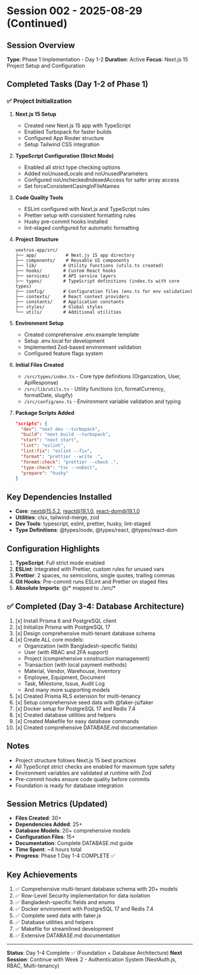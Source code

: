 # Session 002 - 2025-08-29 (Continued)

## Session Overview
**Type**: Phase 1 Implementation - Day 1-2
**Duration**: Active
**Focus**: Next.js 15 Project Setup and Configuration

## Completed Tasks (Day 1-2 of Phase 1)

### ✅ Project Initialization
1. **Next.js 15 Setup**
   - Created new Next.js 15 app with TypeScript
   - Enabled Turbopack for faster builds
   - Configured App Router structure
   - Setup Tailwind CSS integration

2. **TypeScript Configuration (Strict Mode)**
   - Enabled all strict type checking options
   - Added noUnusedLocals and noUnusedParameters
   - Configured noUncheckedIndexedAccess for safer array access
   - Set forceConsistentCasingInFileNames

3. **Code Quality Tools**
   - ESLint configured with Next.js and TypeScript rules
   - Prettier setup with consistent formatting rules
   - Husky pre-commit hooks installed
   - lint-staged configured for automatic formatting

4. **Project Structure**
   ```
   vextrus-app/src/
   ├── app/           # Next.js 15 app directory
   ├── components/    # Reusable UI components
   ├── lib/          # Utility functions (utils.ts created)
   ├── hooks/        # Custom React hooks
   ├── services/     # API service layers
   ├── types/        # TypeScript definitions (index.ts with core types)
   ├── config/       # Configuration files (env.ts for env validation)
   ├── contexts/     # React context providers
   ├── constants/    # Application constants
   ├── styles/       # Global styles
   └── utils/        # Additional utilities
   ```

5. **Environment Setup**
   - Created comprehensive .env.example template
   - Setup .env.local for development
   - Implemented Zod-based environment validation
   - Configured feature flags system

6. **Initial Files Created**
   - `/src/types/index.ts` - Core type definitions (Organization, User, ApiResponse)
   - `/src/lib/utils.ts` - Utility functions (cn, formatCurrency, formatDate, slugify)
   - `/src/config/env.ts` - Environment variable validation and typing

7. **Package Scripts Added**
   ```json
   "scripts": {
     "dev": "next dev --turbopack",
     "build": "next build --turbopack",
     "start": "next start",
     "lint": "eslint",
     "lint:fix": "eslint --fix",
     "format": "prettier --write .",
     "format:check": "prettier --check .",
     "type-check": "tsc --noEmit",
     "prepare": "husky"
   }
   ```

## Key Dependencies Installed
- **Core**: next@15.5.2, react@19.1.0, react-dom@19.1.0
- **Utilities**: clsx, tailwind-merge, zod
- **Dev Tools**: typescript, eslint, prettier, husky, lint-staged
- **Type Definitions**: @types/node, @types/react, @types/react-dom

## Configuration Highlights
1. **TypeScript**: Full strict mode enabled
2. **ESLint**: Integrated with Prettier, custom rules for unused vars
3. **Prettier**: 2 spaces, no semicolons, single quotes, trailing commas
4. **Git Hooks**: Pre-commit runs ESLint and Prettier on staged files
5. **Absolute Imports**: @/* mapped to ./src/*

## ✅ Completed (Day 3-4: Database Architecture)
1. [x] Install Prisma 6 and PostgreSQL client
2. [x] Initialize Prisma with PostgreSQL 17
3. [x] Design comprehensive multi-tenant database schema
4. [x] Create ALL core models:
   - Organization (with Bangladesh-specific fields)
   - User (with RBAC and 2FA support)
   - Project (comprehensive construction management)
   - Transaction (with local payment methods)
   - Material, Vendor, Warehouse, Inventory
   - Employee, Equipment, Document
   - Task, Milestone, Issue, Audit Log
   - And many more supporting models
5. [x] Created Prisma RLS extension for multi-tenancy
6. [x] Setup comprehensive seed data with @faker-js/faker
7. [x] Docker setup for PostgreSQL 17 and Redis 7.4
8. [x] Created database utilities and helpers
9. [x] Created Makefile for easy database commands
10. [x] Created comprehensive DATABASE.md documentation

## Notes
- Project structure follows Next.js 15 best practices
- All TypeScript strict checks are enabled for maximum type safety
- Environment variables are validated at runtime with Zod
- Pre-commit hooks ensure code quality before commits
- Foundation is ready for database integration

## Session Metrics (Updated)
- **Files Created**: 30+
- **Dependencies Added**: 25+
- **Database Models**: 20+ comprehensive models
- **Configuration Files**: 15+
- **Documentation**: Complete DATABASE.md guide
- **Time Spent**: ~4 hours total
- **Progress**: Phase 1 Day 1-4 COMPLETE ✅

## Key Achievements
1. ✅ Comprehensive multi-tenant database schema with 20+ models
2. ✅ Row-Level Security implementation for data isolation
3. ✅ Bangladesh-specific fields and enums
4. ✅ Docker environment with PostgreSQL 17 and Redis 7.4
5. ✅ Complete seed data with faker.js
6. ✅ Database utilities and helpers
7. ✅ Makefile for streamlined development
8. ✅ Extensive DATABASE.md documentation

---

**Status**: Day 1-4 Complete ✅ (Foundation + Database Architecture)
**Next Session**: Continue with Week 2 - Authentication System (NextAuth.js, RBAC, Multi-tenancy)
